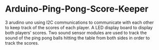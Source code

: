 # Arduino-Ping-Pong-Score-Keeper
3 arudino uno using I2C communications to communicate with each other to keep track of the scores of each player. 
A LED display board to display both players' scores. Two sound sensor modules are used to track the sound of the ping pong balls hitting the table from both sides in order to track the scores.
